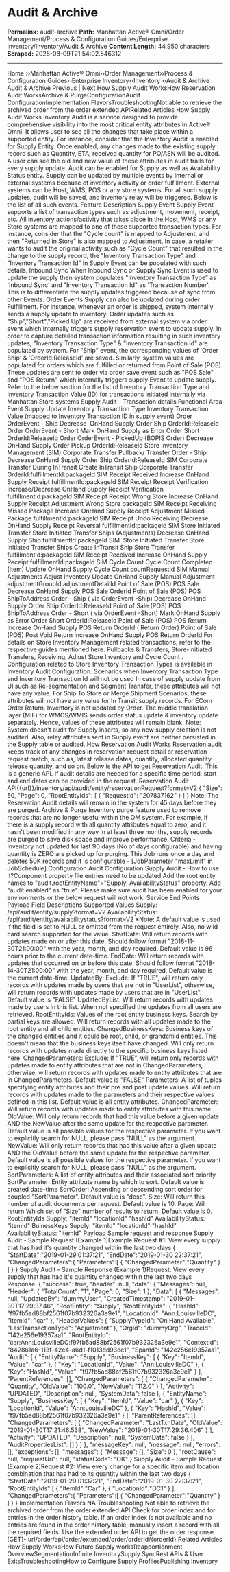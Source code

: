 # Audit & Archive

**Permalink:** audit-archive
**Path:** Manhattan Active® Omni/Order Management/Process & Configuration Guides/Enterprise Inventory/Inventory/Audit & Archive
**Content Length:** 44,950 characters
**Scraped:** 2025-08-09T21:54:02.546312

---

Home ››Manhattan Active® Omni››Order Management››Process & Configuration Guides››Enterprise Inventory››Inventory ››Audit & Archive Audit & Archive Previous | Next How Supply Audit WorksHow Reservation Audit WorksArchive & PurgeConfigurationAudit ConfigurationImplementation FlavorsTroubleshootingNot able to retrieve the archived order from the order extended APIRelated Articles How Supply Audit Works Inventory Audit is a service designed to provide comprehensive visibility into the most critical entity attributes in Active® Omni. It allows user to see all the changes that take place within a supported entity. For instance, consider that the Inventory Audit is enabled for Supply Entity. Once enabled, any changes made to the existing supply record such as Quantity, ETA, received quantity for PO/ASN will be audited. A user can see the old and new value of these attributes in audit trails for every supply update. Audit can be enabled for Supply as well as Availability Status entity. Supply can be updated by multiple events by internal or external systems because of inventory activity or order fulfillment. External systems can be Host, WMS, POS or any store systems. For all such supply updates, audit will be saved, and inventory relay will be triggered. Below is the list of all such events. Feature Description Supply Event Supply Event supports a list of transaction types such as adjustment, movement, receipt, etc. All inventory actions/activity that takes place in the Host, WMS or any Store systems are mapped to one of these supported transaction types. For instance, consider that the "Cycle count" is mapped to Adjustment, and then "Returned in Store" is also mapped to Adjustment. In case, a retailer wants to audit the original activity such as "Cycle Count" that resulted in the change to the supply record, the "Inventory Transaction Type” and "Inventory Transaction Id" in Supply Event can be populated with such details. Inbound Sync When Inbound Sync or Supply Sync Event is used to update the supply then system populates "Inventory Transaction Type” as 'Inbound Sync' and "Inventory Transaction Id" as 'Transaction Number'. This is to differentiate the supply updates triggered because of sync from other Events. Order Events Supply can also be updated during order Fulfillment. For instance, whenever an order is shipped, system internally sends a supply update to inventory. Order updates such as "Ship","Short","Picked Up" are received from external system via order event which internally triggers supply reservation event to update supply. In order to capture detailed transaction information resulting in such inventory updates, "Inventory Transaction Type" & "Inventory Transaction Id" are populated by system. For "Ship" event, the corresponding values of 'Order Ship' & 'OrderId:ReleaseId' are saved. Similarly, system values are populated for orders which are fulfilled or returned from Point of Sale (POS). These updates are sent to order via order save event such as "POS Sale" and "POS Return" which internally triggers supply Event to update supply. Refer to the below section for the list of Inventory Transaction Type and Inventory Transaction Value (ID) for transactions initiated internally via Manhattan Store systems Supply Audit - Transaction details Functional Area Event Supply Update Inventory Transaction Type Inventory Transaction Value (mapped to Inventory Transaction ID in supply event) Order OrderEvent - Ship Decrease  OnHand Supply Order Ship OrderId:ReleaseId Order OrderEvent - Short Mark OnHand Supply as Error Order Short OrderId:ReleaseId Order OrderEvent - PickedUp (BOPIS Order) Decrease OnHand Supply Order Pickup OrderId:ReleaseId Store Inventory Management (SIM) Corporate Transfer Pullback/ Transfer Order - Ship Decrease OnHand Supply Order Ship OrderId:ReleaseId SIM Corporate Transfer During InTransit Create InTransit Ship Corporate Transfer OrderId:fulfillmentId:packageId SIM Receipt Received Increase OnHand Supply Receipt fulfillmentId:packageId SIM Receipt Receipt Verification Increase/Decrease OnHand Supply Receipt Verification fulfillmentId:packageId SIM Receipt Receipt Wrong Store Increase OnHand Supply Receipt Adjustment Wrong Store packageId SIM Receipt Receiving Missed Package Increase OnHand Supply Receipt Adjustment Missed Package fulfillmentId:packageId SIM Receipt Undo Receiving Decrease OnHand Supply Receipt Reversal fulfillmentId:packageId SIM Store Initiated Transfer Store Initiated Transfer Ships (Adjustments) Decrease OnHand Supply Ship fulfillmentId:packageId SIM  Store Initiated Transfer Store Initiated Transfer Ships Create InTransit Ship Store Transfer fulfillmentId:packageId SIM Receipt Received Increase OnHand Supply Receipt fulfillmentId:packageId SIM Cycle Count Cycle Count Completed (Item) Update OnHand Supply Cycle Count countRequestId SIM Manual Adjustments Adjust Inventory Update OnHand Supply Manual Adjustment adjustmentGroupId:adjustmentDetailId Point of Sale (POS) POS Sale Decrease OnHand Supply POS Sale OrderId Point of Sale (POS) POS ShipToAddress Order - Ship ( via OrderEvent -Ship) Decrease OnHand Supply Order Ship OrderId:ReleaseId Point of Sale (POS) POS ShipToAddress Order - Short ( via OrderEvent -Short) Mark OnHand Supply as Error Order Short OrderId:ReleaseId Point of Sale (POS) POS Return Increase OnHand Supply POS Return OrderId ( Return Order) Point of Sale (POS) Post Void Return Increase OnHand Supply POS Return OrderId For details on Store Inventory Management related transactions, refer to the respective guides mentioned here: Pullbacks & Transfers, Store-Initiated Transfers, Receiving, Adjust Store Inventory and Cycle Count . Configuration related to Store Inventory Transaction Types is available in Inventory Audit Configuration. Scenarios when Inventory Transaction Type and Inventory Transaction Id will not be used In case of supply update from UI such as Re-segmentation and Segment Transfer, these attributes will not have any value. For Ship To Store or Merge Shipment Scenarios, these attributes will not have any value for In Transit supply records. For ECom Order Return, Inventory is not updated by Order. The middle translation layer (MIF) for WMOS/WMIS sends order status update & inventory update separately. Hence, values of these attributes will remain blank. Note: System doesn't audit for Supply inserts, so any new supply creation is not audited. Also, relay attributes sent in Supply event are neither persisted in the Supply table or audited. How Reservation Audit Works Reservation audit keeps track of any changes in reservation request detail or reservation request match, such as, latest release dates, quantity, allocated quantity, release quantity, and so on. Below is the API to get Reservation Audit. This is a generic API. If audit details are needed for a specific time period, start and end dates can be provided in the request. Reservation Audit API{{url}}/inventory/api/audit/entity/reservationRequest?format=V2 { "Size": 50, "Page": 0, "RootEntityIds": [ { "RequestId": "207837162" } ] } Note: The Reservation Audit details will remain in the system for 45 days before they are purged. Archive & Purge Inventory purge feature used to remove records that are no longer useful within the OM system. For example, if there is a supply record with all quantity attributes equal to zero, and it hasn't been modified in any way in at least three months, supply records are purged to save disk space and improve performance. Criteria - Inventory not updated for last 90 days (No of days configurable) and having quantity is ZERO are picked up for purging. This Job runs once a day and deletes 50K records and it is configurable - [JobParameter "maxLimit" in JobSchedule] Configuration Audit Configuration Supply Audit - How to use it?Component property file entries need to be updated Add the root entity names to "audit.rootEntityName"="Supply, AvailabilityStatus" property. Add "audit.enabled" as "true". Please make sure audit has been enabled for your environments or the below request will not work. Service End Points Payload Field Descriptions Supported Values Supply: /api/audit/entity/supply?format=V2 AvailabilityStatus: /api/audit/entity/availabilitystatus?format=V2 *Note: A default value is used if the field is set to NULL or omitted from the request entirely. Also, no wild card search supported for the value. StartDate: Will return records with updates made on or after this date. Should follow format "2018-11-30T21:00:00" with the year, month, and day required. Default value is 96 hours prior to the current date-time. EndDate: Will return records with updates that occurred on or before this date. Should follow format "2018-14-30T21:00:00" with the year, month, and day required. Default value is the current date-time. UpdatedBy: Exclude: If "TRUE", will return only records with updates made by users that are not in "UserList", otherwise, will return records with updates made by users that are in "UserList". Default value is "FALSE" UpdatedByList: Will return records with updates made by users in this list. When not specified the updates from all users are retrieved. RootEntityIds: Values of the root entity business keys. Search by partial keys are allowed. Will return records with all updates made to the root entity and all child entities. ChangedBusinessKeys: Business keys of the changed entities and it could be root, child, or grandchild entities. This doesn't mean that the business keys itself have changed. Will only return records with updates made directly to the specific business keys listed here. ChangedParameters: Exclude: If "TRUE", will return only records with updates made to entity attributes that are not in ChangedParameters, otherwise, will return records with updates made to entity attributes that are in ChangedParameters. Default value is "FALSE" Parameters: A list of tuples specifying entity attributes and their pre and post update values. Will return records with updates made to the parameters and their respective values defined in this list. Default value is all entity attributes. ChangedParameter: Will return records with updates made to entity attributes with this name. OldValue: Will only return records that had this value before a given update AND the NewValue after the same update for the respective parameter. Default value is all possible values for the respective parameter. If you want to explicitly search for NULL, please pass "NULL" as the argument. NewValue: Will only return records that had this value after a given update AND the OldValue before the same update for the respective parameter. Default value is all possible values for the respective parameter. If you want to explicitly search for NULL, please pass "NULL" as the argument. SortParameters: A list of entity attributes and their associated sort priority SortParameter: Entity attribute name by which to sort. Default value is created date-time SortOrder: Ascending or descending sort order for coupled "SortParameter". Default value is "desc". Size: Will return this number of audit documents per request. Default value is 10. Page: Will return Which set of "Size" number of results to return. Default value is 0. RootEntityIds Supply: "itemId" "locationId" "hashId" AvailabilityStatus: "itemId" BuinessKeys Supply: "itemId" "locationId" "hashId" AvailabilityStatus: "itemId" Payload Sample request and response Supply Audit - Sample Request (Example 1)Example Request #1: View every supply that has had it's quantity changed within the last two days { "StartDate":"2019-01-29 01:37:21", "EndDate":"2019-01-30 22:37:21", "ChangedParameters":{ "Parameters":[ { "ChangedParameter":"Quantity" } ] } } Supply Audit - Sample Response (Example 1)Request: View every supply that has had it's quantity changed within the last two days Response: { "success": true, "header": null, "data": { "Messages": null, "Header": { "TotalCount": "1", "Page": 0, "Size": 1 }, "Data": [ { "Messages": null, "UpdatedBy": "dummyUser", "CreatedTimestamp": "2019-01-30T17:29:37.46", "RootEntity": "Supply", "RootEntityIds": { "HashId": "f97fb5ad88bf2561f07b932326a3e9e1", "LocationId": "Ann:LouisvilleDC", "ItemId": "car" }, "HeaderValues": { "SupplyTypeId": "On Hand Available", "LastTransactionType": "Adjustment" }, "OrgId": "dummyOrg", "TraceId": "142e256e19357aa1", "RootEntityId": "car:Ann:LouisvilleDC:f97fb5ad88bf2561f07b932326a3e9e1", "ContextId": "842861a6-113f-42c4-a6d1-f1013dd93ee1", "SpanId": "142e256e19357aa1", "Audit": [ { "EntityName": "Supply", "BusinessKey": [ { "Key": "ItemId", "Value": "car" }, { "Key": "LocationId", "Value": "Ann:LouisvilleDC" }, { "Key": "HashId", "Value": "f97fb5ad88bf2561f07b932326a3e9e1" } ], "ParentReferences": [], "ChangedParameters": [ { "ChangedParameter": "Quantity", "OldValue": "100.0", "NewValue": "112.0" } ], "Activity": "UPDATED", "Description": null, "SystemData": false }, { "EntityName": "Supply", "BusinessKey": [ { "Key": "ItemId", "Value": "car" }, { "Key": "LocationId", "Value": "Ann:LouisvilleDC" }, { "Key": "HashId", "Value": "f97fb5ad88bf2561f07b932326a3e9e1" } ], "ParentReferences": [], "ChangedParameters": [ { "ChangedParameter": "LastTxnDate", "OldValue": "2019-01-30T17:21:46.538", "NewValue": "2019-01-30T17:29:36.406" } ], "Activity": "UPDATED", "Description": null, "SystemData": false } ], "AuditPropertiesList": [] } ] }, "messageKey": null, "message": null, "errors": [], "exceptions": [], "messages": { "Message": [], "Size": 0 }, "rootCause": null, "requestUri": null, "statusCode": "OK" } Supply Audit - Sample Request (Example 2)Request #2: View every change for a specific item and location combination that has had to its quantity within the last two days { "StartDate":"2019-01-29 01:37:21", "EndDate":"2019-01-30 22:37:21", "RootEntityIds":[ { "ItemId":"Car" }, { "LocationId":"DC1" } ], "ChangedParameters":{ "Parameters":[ { "ChangedParameter":"Quantity" } ] } } Implementation Flavors NA Troubleshooting Not able to retrieve the archived order from the order extended API Check for order index and for entries in the order history table. If an order index is not available and no entries are found in the order history table, manually insert a record with all the required fields. Use the extended order API to get the order response. [GET]- url/order/api/order/extended/order/orderId/{orderId} Related Articles How Supply WorksHow Future Supply worksReapportionment OverviewSegmentationInfinite InventorySupply SyncRest APIs & User ExitsTroubleshootingHow to Configure Supply ProfilesPublishing Inventory